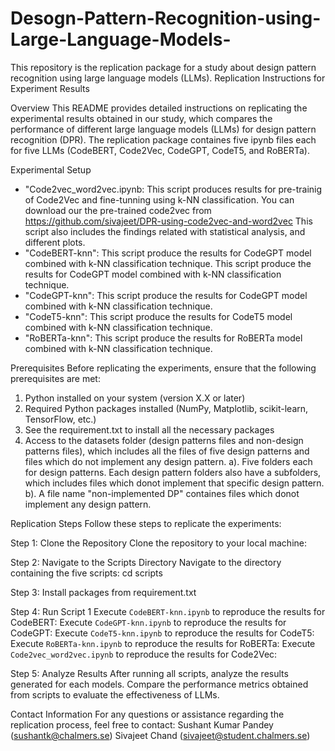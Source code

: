 # Desogn-Pattern-Recognition-using-Large-Language-Models-
  This repository is the replication package for a study about design pattern recognition using large language models (LLMs). 
Replication Instructions for Experiment Results

Overview
This README provides detailed instructions on replicating the experimental results obtained in our study, 
which compares the performance of different large language models (LLMs) for design pattern recognition (DPR).
The replication package containes five ipynb files each for five LLMs (CodeBERT, Code2Vec, CodeGPT, CodeT5, and RoBERTa). 

Experimental Setup
- "Code2vec_word2vec.ipynb: This script produces results for pre-trainig of Code2Vec and fine-tunning using k-NN classification. You can
download our the pre-trained code2vec from https://github.com/sivajeet/DPR-using-code2vec-and-word2vec
This script also includes the findings related with statistical analysis, and different plots. 
- "CodeBERT-knn": This script produce the results for CodeGPT model combined with k-NN classification technique.
This script produce the results for CodeGPT model combined with k-NN classification technique. 
- "CodeGPT-knn": This script produce the results for CodeGPT model combined with k-NN classification technique. 
- "CodeT5-knn": This script produce the results for CodeT5 model combined with k-NN classification technique. 
- "RoBERTa-knn": This script produce the results for RoBERTa model combined with k-NN classification technique. 

Prerequisites
Before replicating the experiments, ensure that the following prerequisites are met:
1. Python installed on your system (version X.X or later)
2. Required Python packages installed (NumPy, Matplotlib, scikit-learn, TensorFlow, etc.)
3. See the requirement.txt to install all the necessary packages
4. Access to the datasets folder (design patterns files and non-design patterns files), which includes all the files of five design patterns and files which do not implement any design pattern.
	a). Five folders each for design patterns. Each design pattern folders also have a subfolders, which includes files which donot implement that specific design pattern. 
	b). A file name "non-implemented DP" containes files which donot implement any design pattern. 
	

Replication Steps
Follow these steps to replicate the experiments:

Step 1: Clone the Repository
Clone the repository to your local machine:

Step 2: Navigate to the Scripts Directory
Navigate to the directory containing the five scripts:
cd scripts

Step 3: Install packages from requirement.txt

Step 4: Run Script 1
Execute `CodeBERT-knn.ipynb` to reproduce the results for CodeBERT:
Execute `CodeGPT-knn.ipynb` to reproduce the results for CodeGPT:
Execute `CodeT5-knn.ipynb` to reproduce the results for CodeT5:
Execute `RoBERTa-knn.ipynb` to reproduce the results for RoBERTa:
Execute `Code2vec_word2vec.ipynb` to reproduce the results for Code2Vec:



Step 5: Analyze Results
After running all scripts, analyze the results generated for each models. 
Compare the performance metrics obtained from scripts to evaluate the effectiveness of LLMs.

Contact Information
For any questions or assistance regarding the replication process, feel free to contact:
Sushant Kumar Pandey (sushantk@chalmers.se)
Sivajeet Chand (sivajeet@student.chalmers.se)

